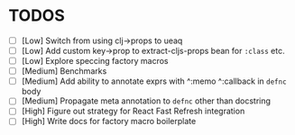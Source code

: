 # TODOS

- [ ] [Low] Switch from using clj->props to ueaq
- [ ] [Low] Add custom key->prop to extract-cljs-props bean for `:class` etc.
- [ ] [Low] Explore speccing factory macros
- [ ] [Medium] Benchmarks
- [ ] [Medium] Add ability to annotate exprs with ^:memo ^:callback in `defnc` body
- [ ] [Medium] Propagate meta annotation to `defnc` other than docstring
- [ ] [High] Figure out strategy for React Fast Refresh integration
- [ ] [High] Write docs for factory macro boilerplate
